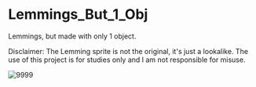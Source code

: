 # Lemmings_But_1_Obj
Lemmings, but made with only 1 object.

Disclaimer: The Lemming sprite is not the original, it's just a lookalike. The use of this project is for studies only and I am not responsible for misuse.

![9999](https://user-images.githubusercontent.com/52144406/160267541-5b7d47d8-2349-4bc7-829e-84fc18b9d89d.gif)

